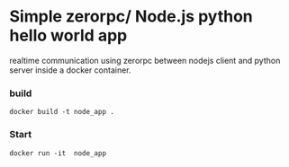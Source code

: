 # Simple zerorpc/ Node.js python hello world app

realtime communication using zerorpc between nodejs client and python server inside a docker container.

### build

```
docker build -t node_app .
```

### Start

```
docker run -it  node_app
```
